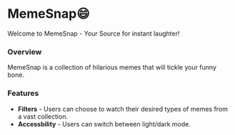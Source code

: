 # MemeSnap😄
Welcome to MemeSnap - Your Source for instant laughter!

### Overview
MemeSnap is a collection of hilarious memes that will tickle your funny bone. 

### Features
- **Filters** - Users can choose to watch their desired types of memes from a vast collection.
- **Accessbility** - Users can switch between light/dark mode.
